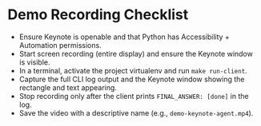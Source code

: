 # Demo Recording Checklist

- Ensure Keynote is openable and that Python has Accessibility + Automation permissions.
- Start screen recording (entire display) and ensure the Keynote window is visible.
- In a terminal, activate the project virtualenv and run `make run-client`.
- Capture the full CLI log output and the Keynote window showing the rectangle and text appearing.
- Stop recording only after the client prints `FINAL_ANSWER: [done]` in the log.
- Save the video with a descriptive name (e.g., `demo-keynote-agent.mp4`).
